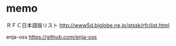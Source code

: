 memo
====

ＲＦＣ日本語版リスト
http://www5d.biglobe.ne.jp/stssk/rfcjlist.html

enja-oss
https://github.com/enja-oss
